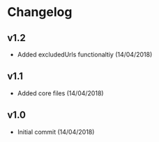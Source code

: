 # Changelog

v1.2
----
- Added excludedUrls functionaltiy (14/04/2018)

v1.1
----
- Added core files (14/04/2018)

v1.0
----
- Initial commit (14/04/2018)